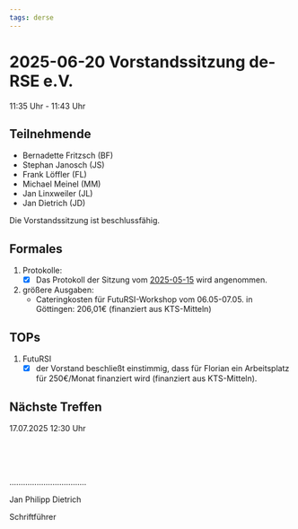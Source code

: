 ```yaml
---
tags: derse
---
```

# 2025-06-20 Vorstandssitzung de-RSE e.V.

11:35 Uhr - 11:43 Uhr

## Teilnehmende
- Bernadette Fritzsch (BF)
- Stephan Janosch (JS)
- Frank Löffler (FL)
- Michael Meinel (MM)
- Jan Linxweiler (JL)
- Jan Dietrich (JD)

Die Vorstandssitzung ist beschlussfähig.

## Formales

1. Protokolle:
    - [x] Das Protokoll der Sitzung vom [2025-05-15](https://github.com/DE-RSE/protokolle/blob/master/Vorstandssitzungen/2025/Protokoll-Vorstand-deRSE-2025-05-15.md) wird angenommen.

2. größere Ausgaben:
    -  Cateringkosten für FutuRSI-Workshop vom 06.05-07.05. in Göttingen: 206,01€ (finanziert aus KTS-Mitteln)

## TOPs

1. FutuRSI
    - [x] der Vorstand beschließt einstimmig, dass für Florian ein Arbeitsplatz für 250€/Monat finanziert wird (finanziert aus KTS-Mitteln). 

## Nächste Treffen

17.07.2025 12:30 Uhr

<br />
<br />
<br />

..................................

Jan Philipp Dietrich

Schriftführer